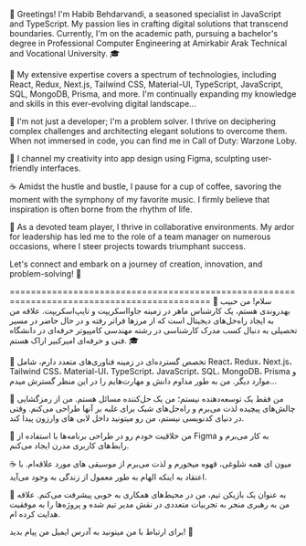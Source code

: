 👋 Greetings! I'm Habib Behdarvandi, a seasoned specialist in JavaScript and TypeScript. My passion lies in crafting digital solutions that transcend boundaries. Currently, I'm on the academic path, pursuing a bachelor's degree in Professional Computer Engineering at Amirkabir Arak Technical and Vocational University. 🎓

🚀 My extensive expertise covers a spectrum of technologies, including React, Redux, Next.js, Tailwind CSS, Material-UI, TypeScript, JavaScript, SQL, MongoDB, Prisma, and more. I'm continually expanding my knowledge and skills in this ever-evolving digital landscape...

🔧 I'm not just a developer; I'm a problem solver. I thrive on deciphering complex challenges and architecting elegant solutions to overcome them. When not immersed in code, you can find me in Call of Duty: Warzone Loby.

👻 I channel my creativity into app design using Figma, sculpting user-friendly interfaces.

☕ Amidst the hustle and bustle, I pause for a cup of coffee, savoring the moment with the symphony of my favorite music. I firmly believe that inspiration is often borne from the rhythm of life.

👥 As a devoted team player, I thrive in collaborative environments. My ardor for leadership has led me to the role of a team manager on numerous occasions, where I steer projects towards triumphant success.

Let's connect and embark on a journey of creation, innovation, and problem-solving! 🌟

============================================================================================
👋 سلام! من حبیب بهدروندی هستم، یک کارشناس ماهر در زمینه جاوااسکریپت و تایپ‌اسکریپت. علاقه من به ایجاد راه‌حل‌های دیجیتال است که از مرزها فراتر رفته و در حال حاضر در مسیر تحصیلی به دنبال کسب مدرک کارشناسی در رشته مهندسی کامپیوتر حرفه‌ای در دانشگاه فنی و حرفه‌ای امیرکبیر اراک هستم. 🎓

🚀 تخصص گسترده‌ای در زمینه فناوری‌های متعدد دارم، شامل React، Redux، Next.js، Tailwind CSS، Material-UI، TypeScript، JavaScript، SQL، MongoDB، Prisma و موارد دیگر. من به طور مداوم دانش و مهارت‌هایم را در این منظر گسترش میدم...

🔧 من فقط یک توسعه‌دهنده نیستم؛ من یک حل‌کننده مسائل هستم. من از رمزگشایی چالش‌های پیچیده لذت می‌برم و راه‌حل‌های شیک برای غلبه بر آنها طراحی می‌کنم. وقتی در دنیای کدنویسی نیستم، من رو میتونید داخل لابی های وارزون پیدا کند.

👻 من خلاقیت خودم رو در طراحی برنامه‌ها با استفاده از Figma به کار می‌برم و رابط‌های کاربری مدرن ایجاد می‌کنم.

☕ میون ای همه شلوغی، قهوه میخورم و لذت می‌برم از موسیقی های مورد علاقه‌ام. با اعتقاد به اینکه الهام به طور معمول از زندگی به وجود می‌آید.

👥 به عنوان یک بازیکن تیم، من در محیط‌های همکاری به خوبی پیشرفت می‌کنم. علاقه من به رهبری منجر به تجربیات متعددی در نقش مدیر تیم شده و پروژه‌ها را به موفقیت هدایت کرده ام.

برای ارتباط با من میتونید به آدرس ایمیل من پیام بدید! 🌟
